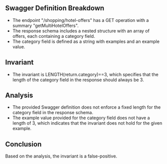 ## Swagger Definition Breakdown
- The endpoint "/shopping/hotel-offers" has a GET operation with a summary "getMultiHotelOffers".
- The response schema includes a nested structure with an array of offers, each containing a category field.
- The category field is defined as a string with examples and an example value.

## Invariant
- The invariant is LENGTH(return.category)==3, which specifies that the length of the category field in the response should always be 3.

## Analysis
- The provided Swagger definition does not enforce a fixed length for the category field in the response schema.
- The example value provided for the category field does not have a length of 3, which indicates that the invariant does not hold for the given example.

## Conclusion
Based on the analysis, the invariant is a false-positive.
